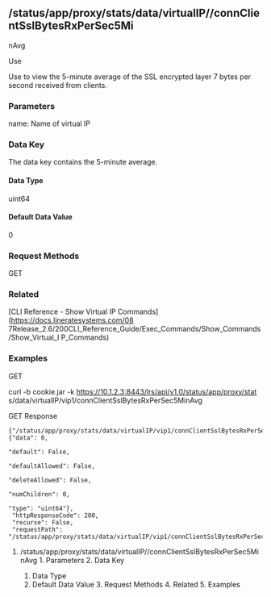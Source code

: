 ## /status/app/proxy/stats/data/virtualIP/<name>/connClientSslBytesRxPerSec5Mi
nAvg

Use

Use to view the 5-minute average of the SSL encrypted layer 7 bytes per second
received from clients.

### Parameters

name: Name of virtual IP

### Data Key

The data key contains the 5-minute average.

#### Data Type

uint64

#### Default Data Value

0

### Request Methods

GET

### Related

[CLI Reference - Show Virtual IP Commands](https://docs.lineratesystems.com/08
7Release_2.6/200CLI_Reference_Guide/Exec_Commands/Show_Commands/Show_Virtual_I
P_Commands)

### Examples

GET

curl -b cookie.jar -k https://10.1.2.3:8443/lrs/api/v1.0/status/app/proxy/stat
s/data/virtualIP/vip1/connClientSslBytesRxPerSec5MinAvg

GET Response

    
    
    {"/status/app/proxy/stats/data/virtualIP/vip1/connClientSslBytesRxPerSec5MinAvg": {"data": 0,
                                                                                          "default": False,
                                                                                          "defaultAllowed": False,
                                                                                          "deleteAllowed": False,
                                                                                          "numChildren": 0,
                                                                                          "type": "uint64"},
     "httpResponseCode": 200,
     "recurse": False,
     "requestPath": "/status/app/proxy/stats/data/virtualIP/vip1/connClientSslBytesRxPerSec5MinAvg"}
    

  1. /status/app/proxy/stats/data/virtualIP/<name>/connClientSslBytesRxPerSec5MinAvg
    1. Parameters
    2. Data Key
      1. Data Type
      2. Default Data Value
    3. Request Methods
    4. Related
    5. Examples

